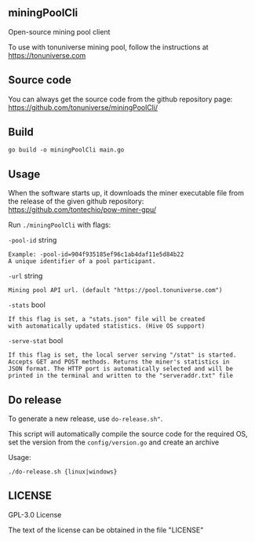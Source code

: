## miningPoolCli

Open-source mining pool client

To use with tonuniverse mining pool, follow the instructions at https://tonuniverse.com

## Source code

You can always get the source code from the github repository page:
https://github.com/tonuniverse/miningPoolCli/

## Build

```
go build -o miningPoolCli main.go
```

## Usage

When the software starts up, it downloads the miner executable 
file from the release of the given github repository: 
https://github.com/tontechio/pow-miner-gpu/

Run `./miningPoolCli` with flags:

`-pool-id` string

	Example: -pool-id=904f935185ef96c1ab4daf11e5d84b22
	A unique identifier of a pool participant.

`-url` string
  
	Mining pool API url. (default "https://pool.tonuniverse.com")

`-stats` bool
  
	If this flag is set, a "stats.json" file will be created 
	with automatically updated statistics. (Hive OS support)

`-serve-stat` bool

	If this flag is set, the local server serving "/stat" is started. 
	Accepts GET and POST methods. Returns the miner's statistics in 
	JSON format. The HTTP port is automatically selected and will be 
	printed in the terminal and written to the "serveraddr.txt" file

## Do release

To generate a new release, use `do-release.sh"`.

This script will automatically compile the source code for the required OS, set the version from the `config/version.go` and create an archive

Usage: 

	./do-release.sh {linux|windows}

## LICENSE

GPL-3.0 License

The text of the license can be obtained in the file "LICENSE"

